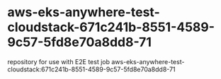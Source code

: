 # aws-eks-anywhere-test-cloudstack-671c241b-8551-4589-9c57-5fd8e70a8dd8-71
repository for use with E2E test job aws-eks-anywhere-test-cloudstack:671c241b-8551-4589-9c57-5fd8e70a8dd8-71
